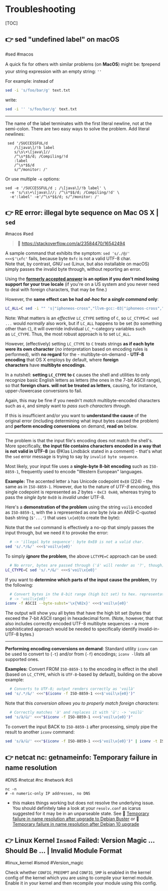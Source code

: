 # Troubleshooting

[TOC]



## 👉 sed "undefined label" on macOS
#sed #macos 
 
A quick fix for others with similar problems (on **MacOS**) might be: ❗prepend your string expression with an empty string: `''`

For example: instead of
```bash
sed -i 's/foo/bar/g' text.txt
```

write:
```bash
sed -i '' 's/foo/bar/g' text.txt
```

---
The name of the label terminates with the first literal newline, not at the semi-colon. There are two easy ways to solve the problem. Add literal newlines:
``` shell
 sed '/SUCCESSFUL/d 
    /\[java\]/!b label
    s/\s\+\[java\]//
    /^\s*$$/d; /Compiling/!d
    :label
    /^\s*$$/d
    s/^/monitor: /'
```

Or use multiple `-e` options:
``` shell
sed -e '/SUCCESSFUL/d ; /\[java\]/!b label' \
  -e 's/\s\+\[java\]//; /^\s*$$/d; /Compiling/!d' \
  -e':label' -e'/^\s*$$/d; s/^/monitor: /'
```

[sed "undefined label" on MacOS | stackoverflow]: https://stackoverflow.com/questions/12272065/sed-undefined-label-on-macos
[sed command with -i option failing on Mac, but works on Linux | stackoverflow]: https://stackoverflow.com/q/4247068



## 👉 RE error: illegal byte sequence on Mac OS X | `sed`
#macos #sed

> 🔗 https://stackoverflow.com/a/23584470/16542494

A sample command that exhibits the symptom: `sed 's/./@/' <<<$'\xfc'` fails, because byte `0xfc` is not a valid UTF-8 char.  
Note that, by contrast, _GNU_ `sed` (Linux, but also installable on macOS) simply passes the invalid byte through, without reporting an error.

Using the **[formerly accepted answer](https://stackoverflow.com/a/19770395/45375) is an option if you don't mind losing support for your true locale** (if you're on a US system and you never need to deal with foreign characters, that may be fine.)

However, the **same effect can be had _ad-hoc_ for a _single command_ only**:
```bash
LC_ALL=C sed -i "" 's|"iphoneos-cross","llvm-gcc:-O3|"iphoneos-cross","clang:-Os|g' Configure
```

Note: What matters is an _effective_ `LC_CTYPE` setting of `C`, so `LC_CTYPE=C sed ...` would _normally_ also work, but if `LC_ALL` happens to be set (to something other than `C`), it will override individual `LC_*`-category variables such as `LC_CTYPE`. Thus, the most robust approach is to set `LC_ALL`.

However, (effectively) setting `LC_CTYPE` to `C` treats strings **as if each byte were its own character** (_no_ interpretation based on encoding rules is performed), with **no regard** for the - multibyte-on-demand - **UTF-8 encoding** that OS X employs by default, where **foreign characters** have **multibyte encodings**.

In a nutshell: **setting `LC_CTYPE` to `C`** causes the shell and utilities to only recognize basic English letters as letters (the ones in the 7-bit ASCII range), so that **foreign chars. will not be treated as letters**, causing, for instance, upper-/lowercase conversions to fail.

Again, this may be fine if you needn't _match_ multibyte-encoded characters such as `é`, and simply want to _pass such characters through_.

If this is insufficient and/or you want to **understand the cause** of the original error (including determining what input bytes caused the problem) and **perform encoding conversions** on demand, **read on** below.

---
The problem is that the input file's encoding does not match the shell's.  
More specifically, **the input file contains characters encoded in a way that is not valid in UTF-8** (as @Klas Lindbäck stated in a comment) - that's what the `sed` error message is trying to say by `invalid byte sequence`.

Most likely, your input file uses a **single-byte 8-bit encoding** such as `ISO-8859-1`, frequently used to encode "Western European" languages.

**Example:**
The accented letter `à` has Unicode codepoint `0xE0` (224) - the same as in `ISO-8859-1`. However, due to the nature of _UTF-8_ encoding, this single codepoint is represented as _2_ bytes - `0xC3 0xA0`, whereas trying to pass the _single byte_ `0xE0` is _invalid_ under UTF-8.

Here's a **demonstration of the problem** using the string `voilà` encoded as `ISO-8859-1`, with the `à` represented as _one_ byte (via an ANSI-C-quoted bash string (`$'...'`) that uses `\x{e0}`to create the byte):

Note that the `sed` command is effectively a no-op that simply passes the input through, but we need it to provoke the error:
```bash
  # -> 'illegal byte sequence': byte 0xE0 is not a valid char.
sed 's/.*/&/' <<<$'voil\x{e0}'
```

To simply **_ignore_ the problem**, the above `LCTYPE=C` approach can be used:
```bash
  # No error, bytes are passed through ('á' will render as '?', though).
LC_CTYPE=C sed 's/.*/&/' <<<$'voil\x{e0}'
```

If you want to **determine which parts of the input cause the problem**, try the following:
```bash
  # Convert bytes in the 8-bit range (high bit set) to hex. representation.
  # -> 'voil\x{e0}'
iconv -f ASCII --byte-subst='\x{%02x}' <<<$'voil\x{e0}'
```

The output will show you all bytes that have the high bit set (bytes that exceed the 7-bit ASCII range) in hexadecimal form. (Note, however, that that also includes correctly encoded UTF-8 multibyte sequences - a more sophisticated approach would be needed to specifically identify invalid-in-UTF-8 bytes.)

---
**Performing encoding conversions on demand**:
Standard utility `iconv` can be used to convert to (`-t`) and/or from (`-f`) encodings; `iconv -l`lists all supported ones.

**Examples:**
Convert FROM `ISO-8859-1` to the encoding in effect in the shell (based on `LC_CTYPE`, which is `UTF-8`-based by default), building on the above example:
```bash
  # Converts to UTF-8; output renders correctly as 'voilà'
sed 's/.*/&/' <<<"$(iconv -f ISO-8859-1 <<<$'voil\x{e0}')"
```

Note that this _conversion allows you to properly match foreign characters_:
```bash
  # Correctly matches 'à' and replaces it with 'ü': -> 'voilü'
sed 's/à/ü/' <<<"$(iconv -f ISO-8859-1 <<<$'voil\x{e0}')"
```

To convert the input BACK to `ISO-8859-1` after processing, simply pipe the result to another `iconv` command:
```bash
sed 's/à/ü/' <<<"$(iconv -f ISO-8859-1 <<<$'voil\x{e0}')" | iconv -t ISO-8859-1
```

[RE error: illegal byte sequence on Mac OS X]: https://stackoverflow.com/questions/19242275/re-error-illegal-byte-sequence-on-mac-os-x



## 👉 netcat nc: getnameinfo: Temporary failure in name resolution
#DNS #netcat #nc #network #cli 

```shell
nc -n
# -n numeric-only IP addresses, no DNS
```
- this makes things working but does not resolve the underlying issue. You should definitely take a look at your `resolv.conf` as icarus suggested for it may be in an unparseable state. See 🔗 [Temporary failure in name resolution after upgrade to Debian Buster](https://unix.stackexchange.com/questions/537035/temporary-failure-in-name-resolution-after-upgrade-to-debian-buster) or 🔗 [Temporary failure in name resolution after Debian 10 upgrade](https://unix.stackexchange.com/questions/608436/temporary-failure-in-name-resolution-after-debian-10-upgrade)


[netcat nc: getnameinfo: Temporary failure in name resolution]: https://unix.stackexchange.com/questions/592086/netcat-nc-getnameinfo-temporary-failure-in-name-resolution



## 👉 Linux Kernel `Insmod` Failed: Version Magic ... Should Be ... | Invalid Module Format
#linux_kernel #ismod #Version_magic



[Error building linux kernel module (Invalid module format) ]:https://www.linuxquestions.org/questions/linux-kernel-70/error-building-linux-kernel-module-invalid-module-format-4175704765/

[How to add SMP and Preempt in Kernel module version magic? | StackOveflow]: https://stackoverflow.com/q/55925642

Check whether `CONFIG_PREEMPT` and `CONFIG_SMP` is enabled in the kernel config of the kernel which you are using to compile your kernel module. Enable it in your kernel and then recompile your module using this config.
